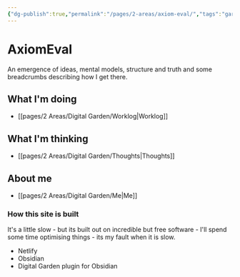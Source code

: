```yaml
---
{"dg-publish":true,"permalink":"/pages/2-areas/axiom-eval/","tags":"gardenEntry"}
---
```



# AxiomEval

An emergence of ideas, mental models, structure and truth and some breadcrumbs describing how I get there.

## What I'm doing

- [[pages/2 Areas/Digital Garden/Worklog\|Worklog]]

## What I'm thinking
- [[pages/2 Areas/Digital Garden/Thoughts\|Thoughts]]

## About me
- [[pages/2 Areas/Digital Garden/Me\|Me]]

### How this site is built

It's a little slow - but its built out on incredible but free software - I'll spend some time optimising things - its my fault when it is slow.

- Netlify
- Obsidian
- Digital Garden plugin for Obsidian

